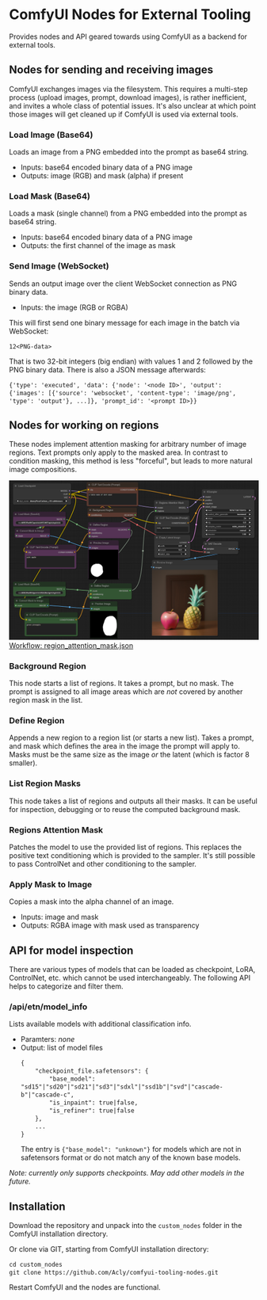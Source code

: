 # ComfyUI Nodes for External Tooling

Provides nodes and API geared towards using ComfyUI as a backend for external tools.

## Nodes for sending and receiving images

ComfyUI exchanges images via the filesystem. This requires a
multi-step process (upload images, prompt, download images), is rather
inefficient, and invites a whole class of potential issues. It's also unclear
at which point those images will get cleaned up if ComfyUI is used
via external tools.

### Load Image (Base64)

Loads an image from a PNG embedded into the prompt as base64 string.
* Inputs: base64 encoded binary data of a PNG image
* Outputs: image (RGB) and mask (alpha) if present

### Load Mask (Base64)

Loads a mask (single channel) from a PNG embedded into the prompt as base64 string.
* Inputs: base64 encoded binary data of a PNG image
* Outputs: the first channel of the image as mask

### Send Image (WebSocket)

Sends an output image over the client WebSocket connection as PNG binary data.
* Inputs: the image (RGB or RGBA)

This will first send one binary message for each image in the batch via WebSocket:
```
12<PNG-data>
```
That is two 32-bit integers (big endian) with values 1 and 2 followed by the PNG binary data. There is also a JSON message afterwards:
```
{'type': 'executed', 'data': {'node': '<node ID>', 'output': {'images': [{'source': 'websocket', 'content-type': 'image/png', 'type': 'output'}, ...]}, 'prompt_id': '<prompt ID>}}
```

## Nodes for working on regions

These nodes implement attention masking for arbitrary number of image regions. Text prompts only apply to the masked area.
In contrast to condition masking, this method is less "forceful", but leads to more natural image compositions.

![Regions Attention Mask](workflows/region_attention_mask.png)
[Workflow: region_attention_mask.json](workflows/region_attention_mask.json)

### Background Region

This node starts a list of regions. It takes a prompt, but no mask. The prompt is assigned to all image areas which are _not_
covered by another region mask in the list.

### Define Region

Appends a new region to a region list (or starts a new list). Takes a prompt, and mask which defines the area in the image
the prompt will apply to. Masks must be the same size as the image _or_ the latent (which is factor 8 smaller).

### List Region Masks

This node takes a list of regions and outputs all their masks. It can be useful for inspection, debugging or to reuse the
computed background mask.

### Regions Attention Mask

Patches the model to use the provided list of regions. This replaces the positive text conditioning which is provided
to the sampler. It's still possible to pass ControlNet and other conditioning to the sampler.


### Apply Mask to Image

Copies a mask into the alpha channel of an image.
* Inputs: image and mask
* Outputs: RGBA image with mask used as transparency

## API for model inspection

There are various types of models that can be loaded as checkpoint, LoRA, ControlNet, etc. which cannot be used interchangeably. The following API helps to categorize and filter them.

### /api/etn/model_info

Lists available models with additional classification info.
* Paramters: _none_
* Output: list of model files
    ```
    {
        "checkpoint_file.safetensors": {
            "base_model": "sd15"|"sd20"|"sd21"|"sd3"|"sdxl"|"ssd1b"|"svd"|"cascade-b"|"cascade-c",
            "is_inpaint": true|false,
            "is_refiner": true|false
        },
        ...
    }
    ```
    The entry is `{"base_model": "unknown"}` for models which are not in safetensors format or do not match any of the known base models.

_Note: currently only supports checkpoints. May add other models in the future._

## Installation

Download the repository and unpack into the `custom_nodes` folder in the ComfyUI installation directory.

Or clone via GIT, starting from ComfyUI installation directory:
```
cd custom_nodes
git clone https://github.com/Acly/comfyui-tooling-nodes.git
```

Restart ComfyUI and the nodes are functional.
